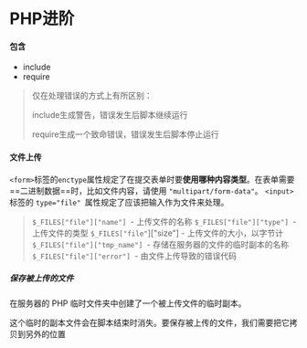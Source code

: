 # PHP进阶

#### 包含

* include
* require

> 仅在处理错误的方式上有所区别：
>
> include生成警告，错误发生后脚本继续运行
>
> require生成一个致命错误，错误发生后脚本停止运行

#### 文件上传

`<form>`标签的`enctype`属性规定了在提交表单时要**使用哪种内容类型**。在表单需要==二进制数据==时，比如文件内容，请使用 `"multipart/form-data"`。
`<input>`标签的 `type="file" `属性规定了应该把输入作为文件来处理。

> `$_FILES["file"]["name"] `- 上传文件的名称
> `$_FILES["file"]["type"] `- 上传文件的类型
> `$_FILES["file"`]["size"] - 上传文件的大小，以字节计
> `$_FILES["file"]["tmp_name"] `- 存储在服务器的文件的临时副本的名称
> `$_FILES["file"]["error"] `- 由文件上传导致的错误代码

##### 保存被上传的文件

在服务器的 PHP 临时文件夹中创建了一个被上传文件的临时副本。

这个临时的副本文件会在脚本结束时消失。要保存被上传的文件，我们需要把它拷贝到另外的位置